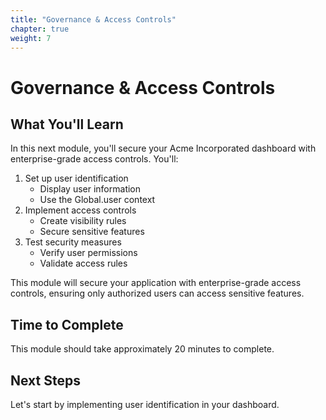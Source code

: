 ```yaml
---
title: "Governance & Access Controls"
chapter: true
weight: 7
---
```


# Governance & Access Controls

## What You'll Learn

In this next module, you'll secure your Acme Incorporated dashboard with enterprise-grade access controls. You'll:

1. Set up user identification
   - Display user information
   - Use the Global.user context
2. Implement access controls
   - Create visibility rules
   - Secure sensitive features
3. Test security measures
   - Verify user permissions
   - Validate access rules

This module will secure your application with enterprise-grade access controls, ensuring only authorized users can access sensitive features.

## Time to Complete
This module should take approximately 20 minutes to complete.

## Next Steps
Let's start by implementing user identification in your dashboard.
